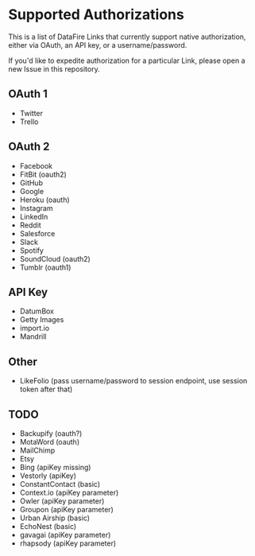 # Supported Authorizations
This is a list of DataFire Links that currently support native authorization, either via OAuth, an API key, or a username/password.

If you'd like to expedite authorization for a particular Link, please open a new Issue in this repository.

## OAuth 1
* Twitter
* Trello

## OAuth 2
* Facebook
* FitBit (oauth2)
* GitHub
* Google
* Heroku (oauth)
* Instagram
* LinkedIn
* Reddit
* Salesforce
* Slack
* Spotify
* SoundCloud (oauth2)
* Tumblr (oauth1)

## API Key
* DatumBox
* Getty Images
* import.io
* Mandrill

## Other
* LikeFolio (pass username/password to session endpoint, use session token after that)

## TODO
* Backupify (oauth?)
* MotaWord (oauth)
* MailChimp
* Etsy
* Bing (apiKey missing)
* Vestorly (apiKey)
* ConstantContact (basic)
* Context.io (apiKey parameter)
* Owler (apiKey parameter)
* Groupon (apiKey parameter)
* Urban Airship (basic)
* EchoNest (basic)
* gavagai (apiKey parameter)
* rhapsody (apiKey parameter)
